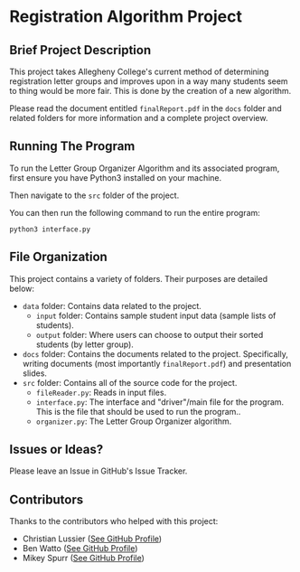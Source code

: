 # Registration Algorithm Project

## Brief Project Description
This project takes Allegheny College's current method of determining registration letter groups and improves upon in a way many students seem to thing would be more fair. This is done by the creation of a new algorithm.

Please read the document entitled `finalReport.pdf` in the `docs` folder and related folders for more information and a complete project overview.

## Running The Program
To run the Letter Group Organizer Algorithm and its associated program, first ensure you have Python3 installed on your machine.

Then navigate to the `src` folder of the project.

You can then run the following command to run the entire program:
```
python3 interface.py
```

## File Organization
This project contains a variety of folders. Their purposes are detailed below:
- `data` folder: Contains data related to the project.
  - `input` folder: Contains sample student input data (sample lists of students).  
  - `output` folder: Where users can choose to output their sorted students (by letter group).
- `docs` folder: Contains the documents related to the project. Specifically, writing documents (most importantly `finalReport.pdf`) and presentation slides.
- `src` folder: Contains all of the source code for the project.
  - `fileReader.py`: Reads in input files.
  - `interface.py`: The interface and "driver"/main file for the program.
    This is the file that should be used to run the program..
  - `organizer.py`: The Letter Group Organizer algorithm.

## Issues or Ideas?
Please leave an Issue in GitHub's Issue Tracker.

## Contributors
Thanks to the contributors who helped with this project:
- Christian Lussier ([See GitHub Profile](https://github.com/lussierc))
- Ben Watto ([See GitHub Profile](https://github.com/wattob))
- Mikey Spurr ([See GitHub Profile](https://github.com/Spurrm))
